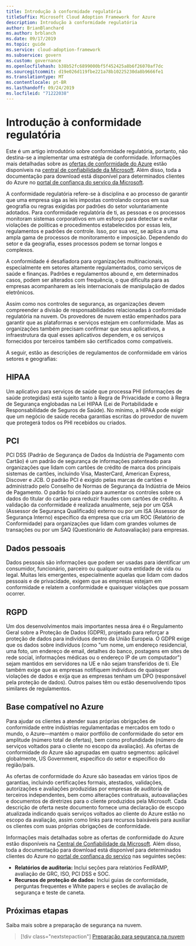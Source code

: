 ```yaml
---
title: Introdução à conformidade regulatória
titleSuffix: Microsoft Cloud Adoption Framework for Azure
description: Introdução à conformidade regulatória
author: BrianBlanchard
ms.author: brblanch
ms.date: 09/17/2019
ms.topic: guide
ms.service: cloud-adoption-framework
ms.subservice: govern
ms.custom: governance
ms.openlocfilehash: b38b52fc6899000bf5f452425a8b6f26070af7dc
ms.sourcegitcommit: d19e026d119fbe221a78b10225230da8b9666fe1
ms.translationtype: MT
ms.contentlocale: pt-BR
ms.lasthandoff: 09/24/2019
ms.locfileid: "71222038"
---
```

# <a name="introduction-to-regulatory-compliance"></a>Introdução à conformidade regulatória

Este é um artigo introdutório sobre conformidade regulatória, portanto, não destina-se a implementar uma estratégia de conformidade. Informações mais detalhadas sobre as [ofertas de conformidade do Azure](https://aka.ms/allcompliance) estão disponíveis na [central de confiabilidade da Microsoft](https://www.microsoft.com/trustcenter/default.aspx). Além disso, toda a documentação para download está disponível para determinados clientes do Azure no [portal de confiança do serviço da Microsoft](https://servicetrust.microsoft.com).

A conformidade regulatória refere-se à disciplina e ao processo de garantir que uma empresa siga as leis impostas controlando corpos em sua geografia ou regras exigidas por padrões do setor voluntariamente adotados. Para conformidade regulatória de ti, as pessoas e os processos monitoram sistemas corporativos em um esforço para detectar e evitar violações de políticas e procedimentos estabelecidos por essas leis, regulamentos e padrões de controle. Isso, por sua vez, se aplica a uma ampla gama de processos de monitoramento e imposição. Dependendo do setor e da geografia, esses processos podem se tornar longos e complexos.

A conformidade é desafiadora para organizações multinacionais, especialmente em setores altamente regulamentados, como serviços de saúde e finanças. Padrões e regulamentos abound e, em determinados casos, podem ser alterados com frequência, o que dificulta para as empresas acompanharem as leis internacionais de manipulação de dados eletrônicos.

Assim como nos controles de segurança, as organizações devem compreender a divisão de responsabilidades relacionadas à conformidade regulatória na nuvem. Os provedores de nuvem estão empenhados para garantir que as plataformas e serviços estejam em conformidade. Mas as organizações também precisam confirmar que seus aplicativos, a infraestrutura da qual esses aplicativos dependem, e os serviços fornecidos por terceiros também são certificados como compatíveis.

A seguir, estão as descrições de regulamentos de conformidade em vários setores e geografias:

## <a name="hipaa"></a>HIPAA

Um aplicativo para serviços de saúde que processa PHI (informações de saúde protegidas) está sujeito tanto à Regra de Privacidade e como à Regra de Segurança englobadas na Lei HIPAA (Lei de Portabilidade e Responsabilidade de Seguros de Saúde). No mínimo, a HIPAA pode exigir que um negócio de saúde receba garantias escritas do provedor de nuvem que protegerá todos os PHI recebidos ou criados.

## <a name="pci"></a>PCI

PCI DSS (Padrão de Segurança de Dados da Indústria de Pagamento com Cartão) é um padrão de segurança de informações patenteado para organizações que lidam com cartões de crédito de marca dos principais sistemas de cartões, incluindo Visa, MasterCard, American Express, Discover e JCB. O padrão PCI é exigido pelas marcas de cartões e administrado pelo Conselho de Normas de Segurança da Indústria de Meios de Pagamento. O padrão foi criado para aumentar os controles sobre os dados do titular do cartão para reduzir fraudes com cartões de crédito. A validação da conformidade é realizada anualmente, seja por um QSA (Assessor de Segurança Qualificado) externo ou por um ISA (Assessor de Segurança Interno) específico da empresa que cria um ROC (Relatório de Conformidade) para organizações que lidam com grandes volumes de transações ou por um SAQ (Questionário de Autoavaliação) para empresas.

## <a name="personal-data"></a>Dados pessoais

Dados pessoais são informações que podem ser usadas para identificar um consumidor, funcionário, parceiro ou qualquer outra entidade de vida ou legal. Muitas leis emergentes, especialmente aquelas que lidam com dados pessoais e de privacidade, exigem que as empresas estejam em conformidade e relatem a conformidade e quaisquer violações que possam ocorrer.

## <a name="gdpr"></a>RGPD

Um dos desenvolvimentos mais importantes nessa área é o Regulamento Geral sobre a Proteção de Dados (GDPR), projetado para reforçar a proteção de dados para indivíduos dentro da União Europeia. O GDPR exige que os dados sobre indivíduos (como "um nome, um endereço residencial, uma foto, um endereço de email, detalhes do banco, postagens em sites de rede social, informações médicas ou o endereço IP de um computador") sejam mantidos em servidores na UE e não sejam transferidos de ti. Ele também exige que as empresas notifiquem indivíduos de quaisquer violações de dados e exija que as empresas tenham um DPO (responsável pela proteção de dados). Outros países têm ou estão desenvolvendo tipos similares de regulamentos.

## <a name="compliant-foundation-in-azure"></a>Base compatível no Azure

Para ajudar os clientes a atender suas próprias obrigações de conformidade entre indústrias regulamentadas e mercados em todo o mundo, o Azure&mdash;mantém o maior portfólio de conformidade do setor em amplitude (número total de ofertas), bem como profundidade (número de serviços voltados para o cliente no escopo da avaliação). As ofertas de conformidade do Azure são agrupadas em quatro segmentos: aplicável globalmente, US Government, específico do setor e específico do região/país.

As ofertas de conformidade do Azure são baseadas em vários tipos de garantias, incluindo certificações formais, atestados, validações, autorizações e avaliações produzidas por empresas de auditoria de terceiros independentes, bem como alterações contratuais, autoavaliações e documentos de diretrizes para o cliente produzidos pela Microsoft. Cada descrição de oferta neste documento fornece uma declaração de escopo atualizada indicando quais serviços voltados ao cliente do Azure estão no escopo da avaliação, assim como links para recursos baixáveis para auxiliar os clientes com suas próprias obrigações de conformidade.

Informações mais detalhadas sobre as ofertas de conformidade do Azure estão disponíveis na [Central de Confiabilidade da Microsoft](https://www.microsoft.com/trustcenter/compliance/complianceofferings). Além disso, toda a documentação para download está disponível para determinados clientes do Azure no [portal de confiança do serviço](https://servicetrust.microsoft.com) nas seguintes seções:

- **Relatórios de auditoria:** Inclui seções para relatórios FedRAMP, avaliação de GRC, ISO, PCI DSS e SOC.
- **Recursos de proteção de dados:** Inclui guias de conformidade, perguntas frequentes e White papers e seções de avaliação de segurança e teste de caneta.

## <a name="next-steps"></a>Próximas etapas

Saiba mais sobre a preparação de segurança na nuvem.

> [!div class="nextstepaction"]
> [Preparação para segurança na nuvem](./cloud-security-readiness.md)

